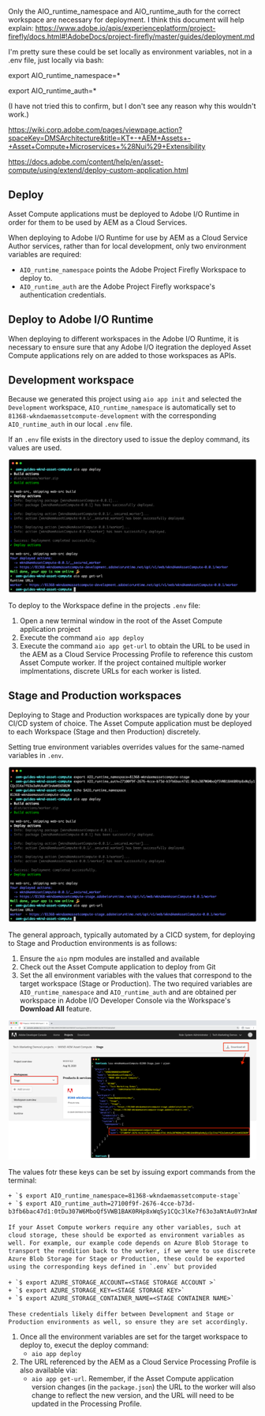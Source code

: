 Only the AIO_runtime_namespace and AIO_runtime_auth for the correct workspace are necessary for deployment. I think this document will help explain: https://www.adobe.io/apis/experienceplatform/project-firefly/docs.html#!AdobeDocs/project-firefly/master/guides/deployment.md



I'm pretty sure these could be set locally as environment variables, not in a .env file, just locally via bash:

export AIO_runtime_namespace=*

export AIO_runtime_auth=*

(I have not tried this to confirm, but I don't see any reason why this wouldn't work.)

https://wiki.corp.adobe.com/pages/viewpage.action?spaceKey=DMSArchitecture&title=KT+-+AEM+Assets+-+Asset+Compute+Microservices+%28Nui%29+Extensibility


https://docs.adobe.com/content/help/en/asset-compute/using/extend/deploy-custom-application.html






## Deploy

Asset Compute applications must be deployed to Adobe I/O Runtime in order for them to be used by AEM as a Cloud Services. 

When deploying to Adobe I/O Runtime for use by AEM as a Cloud Service Author services, rather than for local development, only two environment variables are required:

+ `AIO_runtime_namespace` points the Adobe Project Firefly Workspace to deploy to.
+ `AIO_runtime_auth` are the Adobe Project Firefly workspace's authentication credentials.


## Deploy to Adobe I/O Runtime

When deploying to different workspaces in the Adobe I/O Runtime, it is necessary to ensure sure that any Adobe I/O itegration the deployed Asset Compute applications rely on are added to those workspaces as APIs.




## Development workspace

Because we generated this project using `aio app init` and selected the `Development` workspace, `AIO_runtime_namespace` is automatically set to `81368-wkndaemassetcompute-development` with the corresponding `AIO_runtime_auth` in our local `.env` file. 

If an `.env` file exists in the directory used to issue the deploy command, its values are used.

![aio app deploy using .env variables](./assets/runtime/development__aio.png)

To deploy to the Workspace define in the projects `.env` file:

1. Open a new terminal window in the root of the Asset Compute application project
1. Execute the command `aio app deploy`
1. Execute the command `aio app get-url` to obtain the URL to be used in the AEM as a Cloud Service Processing Profile to reference this custom Asset Compute worker. If the project contained multiple worker implmentations, discrete URLs for each worker is listed.

## Stage and Production workspaces

Deploying to Stage and Production workspaces are typically done by your CI/CD system of choice. The Asset Compute application must be deployed to each Workspace (Stage and then Production) discretely.

Setting true environment variables overrides values for the same-named variables in `.env`.

![aio app deploy using export variables](./assets/runtime/stage__export-and-aio.png)

The general approach, typically automated by a CICD system, for deploying to Stage and Production environments is as follows:

1. Ensure the `aio` npm modules are installed and available
1. Check out the Asset Compute application to deploy from Git
1. Set the all environment variables with the values that correspond to the target workspace (Stage or Production). The two required variables are `AIO_runtime_namespace` and `AIO_runtime_auth` and are obtained per workspace in Adobe I/O Developer Console via the Workspace's __Download All__ feature.

![](./assets/runtime/stage-auth-namespace.png)

The values fotr these keys can be set by issuing export commands from the terminal:

    + `$ export AIO_runtime_namespace=81368-wkndaemassetcompute-stage`
    + `$ export AIO_runtime_auth=27100f9f-2676-4cce-b73d-b3fb6bac47d1:0tDu307W6MboQf5VWB1BAK0RHp8xWqSy1CQc3lKe7f63o3aNtAu0Y3nAmN56502W`
   
    If your Asset Compute workers require any other variables, such at cloud storage, these should be exported as environment variables as well. For example, our example code depends on Azure Blob Storage to transport the rendition back to the worker, if we were to use discrete Azure Blob Storage for Stage or Production, these could be exported using the corresponding keys defined in `.env` but provided 
    
    + `$ export AZURE_STORAGE_ACCOUNT=<STAGE STORAGE ACCOUNT >`
    + `$ export AZURE_STORAGE_KEY=<STAGE STORAGE KEY>`
    + `$ export AZURE_STORAGE_CONTAINER_NAME=<STAGE CONTAINER NAME>`
    
    These credentials likely differ between Development and Stage or Production environments as well, so ensure they are set accordingly.
1. Once all the environment variables are set for the target workspace to deploy to, execut the deploy command:
    + `aio app deploy`
1. The URL referenced by the AEM as a Cloud Service Processing Profile is also available via:
    + `aio app get-url`.
Remember, if the Asset Compute application version changes (in the `package.json`) the URL to the worker will also change to reflect the new version, and the URL will need to be updated in the Processing Profile.




